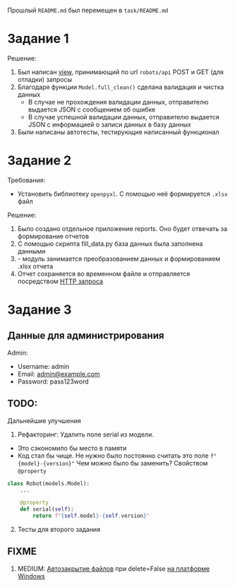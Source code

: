 Прошлый `README.md` был перемещен в `task/README.md`

# Задание 1

Решение:

1. Был написан [view](robots/views.py), принимающий по url `robots/api` POST и GET (для отладки) запросы
2. Благодаря функции `Model.full_clean()` сделана валидация и чистка данных
    * В случае не прохождения валидации данных, отправителю выдается JSON с сообщением об ошибке
    * В случае успешной валидации данных, отправителю выдается JSON с информацией о записи данных в базу данных
3. Были написаны автотесты, тестирующие написанный функционал

# Задание 2

Требования:

* Установить библиотеку `openpyxl`. С помощью неё формируется `.xlsx` файл

Решение:

1. Было создано отдельное приложение reports. Оно будет отвечать за формирование отчетов
2. С помощью скрипта fill_data.py база данных была заполнена данными
3. [](reports/excel.py) - модуль занимается преобразованием данных и формированием .xlsx отчета
4. Отчет сохраняется во временном файле и отправляется посредством [HTTP запроса](reports/views.py)

# Задание 3

## Данные для администрирования

Admin:

- Username: admin
- Email: admin@example.com
- Password: pass123word

## TODO:

Дальнейшие улучшения

1. Рефакторинг: Удалить поле serial из модели.

+ Это сэкономило бы место в памяти
+ Код стал бы чище. Не нужно было постоянно считать это поле `f"{model}-{version}"`
  Чем можно было бы заменить? Свойством `@property`

```python
class Robot(models.Model):
    ...

    @property
    def serial(self):
        return f"{self.model}-{self.version}"
```

2. Тесты для второго задания

## FIXME

1. MEDIUM: [Автозакрытие файлов](reports/views.py) при
   delete=False [на платформе Windows](https://stackoverflow.com/questions/66744497/python-tempfile-namedtemporaryfile-cant-use-generated-tempfile)
